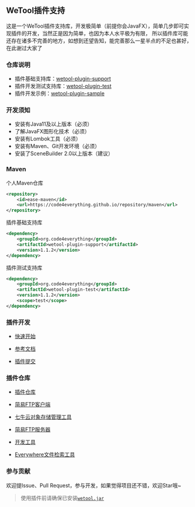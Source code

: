 ## WeTool插件支持

这是一个WeTool插件支持库，开发极简单（前提你会JavaFX），简单几步即可实现插件的开发，当然正是因为简单，也因为本人水平极为有限，
所以插件库可能还存在诸多不完善的地方，如想到还望告知，能完善那么一星半点的不足也甚好，在此谢过大家了

### 仓库说明

- 插件基础支持库：[wetool-plugin-support](wetool-plugin-support)
- 插件开发测试支持库：[wetool-plugin-test](wetool-plugin-test)
- 插件开发示例：[wetool-plugin-sample](wetool-plugin-sample)

### 开发须知

- 安装有Java11及以上版本（必须）
- 了解JavaFX图形化技术（必须）
- 安装有Lombok工具（必须）
- 安装有Maven、Git开发环境（必须）
- 安装了SceneBuilder 2.0以上版本（建议）

### Maven

个人Maven仓库

```xml
<repository>
    <id>ease-maven</id>
    <url>https://code4everything.github.io/repository/maven</url>
</repository>
```

插件基础支持库

```xml
<dependency>
    <groupId>org.code4everything</groupId>
    <artifactId>wetool-plugin-support</artifactId>
    <version>1.1.2</version>
</dependency>
```

插件测试支持库

```xml
<dependency>
    <groupId>org.code4everything</groupId>
    <artifactId>wetool-plugin-test</artifactId>
    <version>1.1.2</version>
    <scope>test</scope>
</dependency>
```

### 插件开发

- [快速开始](quick_start.md)

- [参考文档](wetool-plugin-support/readme.md)

- [插件提交](wetool-plugin-repository/readme.md)

### 插件仓库

- [插件仓库](wetool-plugin-repository)

- [简易FTP客户端](wetool-plugin-repository/ease-ftp-client/readme.md)

- [七牛云对象存储管理工具](wetool-plugin-repository/ease-qiniu/readme.md)

- [简易FTP服务器](wetool-plugin-repository/ease-ftp-server/readme.md)

- [开发工具](wetool-plugin-repository/ease-devtool/readme.md)

- [Everywhere文件检索工具](wetool-plugin-repository/ease-everywhere/readme.md)

### 参与贡献

欢迎提Issue、Pull Request，参与开发，如果觉得项目还不错，欢迎Star哦~

> 使用插件前请确保已安装[`wetool.jar`](https://gitee.com/code4everything/wetool)
